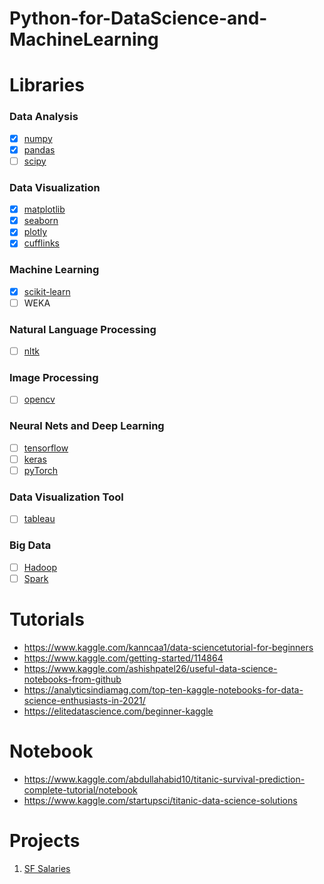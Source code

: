 # Python-for-DataScience-and-MachineLearning

# Libraries
### Data Analysis
- [x] [numpy](https://numpy.org/)
- [x] [pandas](https://pandas.pydata.org/)
- [ ] [scipy](https://www.scipy.org/)
### Data Visualization
- [x] [matplotlib](https://matplotlib.org/)
- [x] [seaborn](https://seaborn.pydata.org/)
- [x] [plotly](https://plotly.com/python/getting-started/#:~:text=The%20plotly%20Python%20library%20is,3%2Ddimensional%20use%2Dcases.)
- [x] [cufflinks](https://github.com/santosjorge/cufflinks)
### Machine Learning
- [x] [scikit-learn](https://scikit-learn.org/stable/)
- [ ] WEKA
### Natural Language Processing
- [ ] [nltk](https://www.nltk.org/)
### Image Processing
- [ ] [opencv](https://opencv-python-tutroals.readth...)
### Neural Nets and Deep Learning
- [ ] [tensorflow](https://www.tensorflow.org/)
- [ ] [keras](https://keras.io/)
- [ ] [pyTorch](https://pytorch.org/)
### Data Visualization Tool
- [ ] [tableau](https://www.tableau.com/)
### Big Data
- [ ] [Hadoop](https://hadoop.apache.org/)
- [ ] [Spark](https://spark.apache.org/)

# Tutorials
- https://www.kaggle.com/kanncaa1/data-sciencetutorial-for-beginners
- https://www.kaggle.com/getting-started/114864
- https://www.kaggle.com/ashishpatel26/useful-data-science-notebooks-from-github
- https://analyticsindiamag.com/top-ten-kaggle-notebooks-for-data-science-enthusiasts-in-2021/
- https://elitedatascience.com/beginner-kaggle

# Notebook
- https://www.kaggle.com/abdullahabid10/titanic-survival-prediction-complete-tutorial/notebook
- https://www.kaggle.com/startupsci/titanic-data-science-solutions

# Projects
1. [SF Salaries](https://www.kaggle.com/kaggle/sf-salaries)
